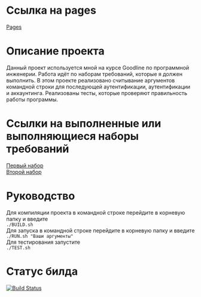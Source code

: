 
# Ссылка на pages
[Pages](https://auravadima.github.io/Goodline/ "Pages") 

# Описание проекта

Данный проект используется мной на курсе Goodline по программной инженерии.
Работа идёт по наборам требований, которые я должен выполнить.
В этом проекте реализовано считывание аргументов командной строки для последующей аутентификации, аутентификации и аккаунтинга.
Реализованы тесты, которые проверяют правильность работы программы.

# Ссылки на выполненные или выполняющиеся наборы требований

[Первый набор](release-1)  
[Второй набор](Roadmap2)  

# Руководство

Для компиляции проекта в командной строке перейдите в корневую папку и введите  
<code>./BUILD.sh</code>  
Для запуска в командной строке перейдите в корневую папку и введите  
<code>./RUN.sh "Ваши аргументы"</code>  
Для тестирования запустите  
<code>./TEST.sh</code>

# Статус билда
[![Build Status](https://travis-ci.org/auravadima/auravadima.github.io.svg?branch=master)](https://travis-ci.org/auravadima/auravadima.github.io)


